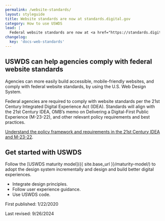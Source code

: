```yaml
---
permalink: /website-standards/
layout: styleguide
title: Website standards are now at standards.digital.gov
category: How to use USWDS
lead: |
  Federal website standards are now at <a href="https://standards.digital.gov/">standards.digital.gov</a>. Federal website standards will help agencies provide high-quality, consistent digital experiences for everyone. The standards cover common visual and technical elements and reflect user experience best practices. The new site launched September 26, 2024.
changelog:
  key: 'docs-web-standards'
---
```


## USWDS can help agencies comply with federal website standards

Agencies can more easily build accessible, mobile-friendly websites, and comply with federal website standards, by using the U.S. Web Design System.

Federal agencies are required to comply with website standards per the 21st Century Integrated Digital Experience Act (IDEA). Standards will align with the 21st Century IDEA, OMB’s memo on Delivering a Digital-First Public Experience (M-23-22), and other relevant policy requirements and best practices.

[Understand the policy framework and requirements in the 21st Century IDEA and M-23-22](https://digital.gov/resources/delivering-digital-first-public-experience/).

## Get started with USWDS

Follow the [USWDS maturity model]({{ site.base_url }}/maturity-model/) to adopt the design system incrementally and design and build better digital experiences.

- Integrate design principles.
- Follow user experience guidance.
- Use USWDS code.

First published: 1/22/2020

Last revised: 9/26/2024

